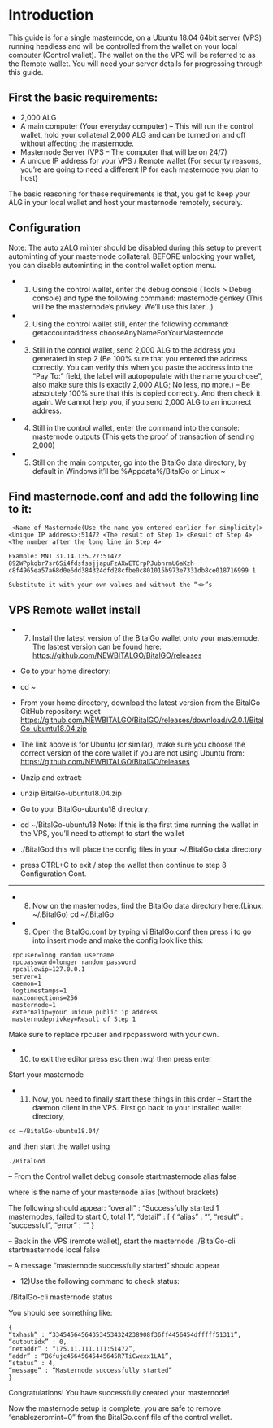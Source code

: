 Introduction
=======================
This guide is for a single masternode, on a Ubuntu 18.04 64bit server (VPS) running headless and will be controlled from the wallet on your local computer (Control wallet). The wallet on the the VPS will be referred to as the Remote wallet.
You will need your server details for progressing through this guide.

First the basic requirements:
------------------------
* 2,000 ALG
* A main computer (Your everyday computer) – This will run the control wallet, hold your collateral 2,000 ALG and can be turned on and off without affecting the masternode.
* Masternode Server (VPS – The computer that will be on 24/7)
* A unique IP address for your VPS / Remote wallet
(For security reasons, you’re are going to need a different IP for each masternode you plan to host)

The basic reasoning for these requirements is that, you get to keep your ALG in your local wallet and host your masternode remotely, securely.

Configuration
------------------------

Note: The auto zALG minter should be disabled during this setup to prevent autominting of your masternode collateral. BEFORE unlocking your wallet, you can disable autominting in the control wallet option menu.

* 1) Using the control wallet, enter the debug console (Tools > Debug console) and type the following command:
masternode genkey (This will be the masternode’s privkey. We’ll use this later…)

* 2) Using the control wallet still, enter the following command:
getaccountaddress chooseAnyNameForYourMasternode

* 3) Still in the control wallet, send 2,000 ALG to the address you generated in step 2 (Be 100% sure that you entered the address correctly. You can verify this when you paste the address into the “Pay To:” field, the label will autopopulate with the name you chose”, also make sure this is exactly 2,000 ALG; No less, no more.)
– Be absolutely 100% sure that this is copied correctly. And then check it again. We cannot help you, if you send 2,000 ALG to an incorrect address.

* 4) Still in the control wallet, enter the command into the console:
masternode outputs
 (This gets the proof of transaction of sending 2,000)

* 5) Still on the main computer, go into the BitalGo data directory, by default in Windows it’ll be
%Appdata%/BitalGo
or Linux
~

Find masternode.conf and add the following line to it:
------------------------
```
 <Name of Masternode(Use the name you entered earlier for simplicity)> <Unique IP address>:51472 <The result of Step 1> <Result of Step 4> <The number after the long line in Step 4>

Example: MN1 31.14.135.27:51472 892WPpkqbr7sr6Si4fdsfssjjapuFzAXwETCrpPJubnrmU6aKzh c8f4965ea57a68d0e6dd384324dfd28cfbe0c801015b973e7331db8ce018716999 1

Substitute it with your own values and without the “<>”s
```
VPS Remote wallet install
------------------------
* 7) Install the latest version of the BitalGo wallet onto your masternode. The lastest version can be found here: https://github.com/NEWBITALGO/BitalGO/releases

* Go to your home directory:
* cd ~
* From your home directory, download the latest version from the BitalGo GitHub repository:
wget https://github.com/NEWBITALGO/BitalGO/releases/download/v2.0.1/BitalGo-ubuntu18.04.zip
* The link above is for Ubuntu (or similar), make sure you choose the correct version of the core wallet if you are not using Ubuntu from: 
https://github.com/NEWBITALGO/BitalGO/releases
* Unzip and extract:  
* unzip BitalGo-ubuntu18.04.zip
* Go to your BitalGo-ubuntu18  directory:
* cd ~/BitalGo-ubuntu18
Note: If this is the first time running the wallet in the VPS, you’ll need to attempt to start the wallet 
* ./BitalGod
 this will place the config files in your ~/.BitalGo data directory
* press 
CTRL+C
 to exit / stop the wallet then continue to step 8
Configuration Cont.
------------------------
* 8) Now on the masternodes, find the BitalGo data directory here.(Linux: ~/.BitalGo)
cd ~/.BitalGo

* 9) Open the BitalGo.conf by typing 
vi BitalGo.conf
 then press i to go into insert mode and make the config look like this:
```
 rpcuser=long random username
 rpcpassword=longer random password
 rpcallowip=127.0.0.1
 server=1
 daemon=1
 logtimestamps=1
 maxconnections=256
 masternode=1
 externalip=your unique public ip address
 masternodeprivkey=Result of Step 1
 ```
Make sure to replace rpcuser and rpcpassword with your own.

* 10) to exit the editor press 
esc
 then 
:wq!
 then press enter

Start your masternode
* 11) Now, you need to finally start these things in this order
– Start the daemon client in the VPS. First go back to your installed wallet directory, 
```
cd ~/BitalGo-ubuntu18.04/
```
and then start the wallet using 
```
./BitalGod
```
– From the Control wallet debug console
startmasternode alias false <mymnalias>

where <mymnalias> is the name of your masternode alias (without brackets)

The following should appear:
“overall” : “Successfully started 1 masternodes, failed to start 0, total 1”,
“detail” : [
{
“alias” : “<mymnalias>”,
“result” : “successful”,
“error” : “”
}

– Back in the VPS (remote wallet), start the masternode
./BitalGo-cli startmasternode local false

– A message “masternode successfully started” should appear

* 12)Use the following command to check status:

./BitalGo-cli masternode status

You should see something like:
```
{
“txhash” : “334545645643534534324238908f36ff4456454dfffff51311”,
“outputidx” : 0,
“netaddr” : “175.11.111.111:51472”,
“addr” : “B6fujc45645645445645R7TiCwexx1LA1”,
“status” : 4,
“message” : “Masternode successfully started”
}
```
Congratulations! You have successfully created your masternode!

Now the masternode setup is complete, you are safe to remove “enablezeromint=0” from the BitalGo.conf file of the control wallet.